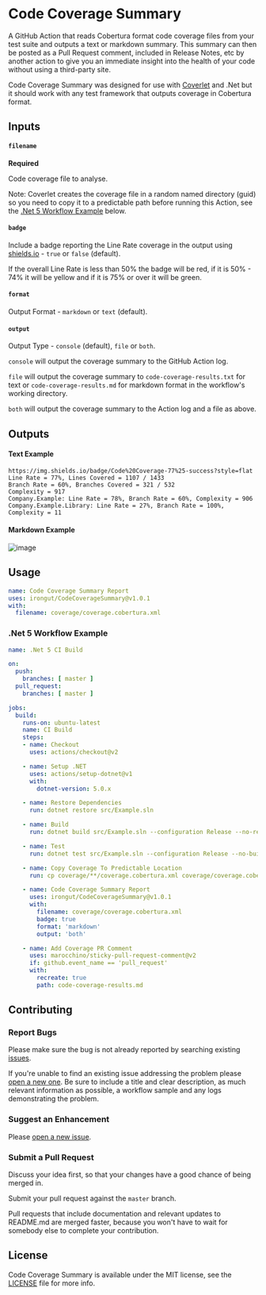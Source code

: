 # Code Coverage Summary

A GitHub Action that reads Cobertura format code coverage files from your test suite and outputs a text or markdown summary. This summary can then be posted as a Pull Request comment, included in Release Notes, etc by another action to give you an immediate insight into the health of your code without using a third-party site.

Code Coverage Summary was designed for use with [Coverlet](https://github.com/coverlet-coverage/coverlet) and .Net but it should work with any test framework that outputs coverage in Cobertura format.

## Inputs

#### `filename`
**Required**

Code coverage file to analyse.

Note: Coverlet creates the coverage file in a random named directory (guid) so you need to copy it to a predictable path before running this Action, see the [.Net 5 Workflow Example](#net-5-workflow-example) below.

#### `badge`

Include a badge reporting the Line Rate coverage in the output using [shields.io](https://shields.io/) - `true` or `false` (default).

If the overall Line Rate is less than 50% the badge will be red, if it is 50% - 74% it will be yellow and if it is 75% or over it will be green. 

#### `format`

Output Format - `markdown` or `text` (default).

#### `output`

Output Type - `console` (default), `file` or `both`.

`console` will output the coverage summary to the GitHub Action log.

`file` will output the coverage summary to `code-coverage-results.txt` for text or `code-coverage-results.md` for markdown format in the workflow's working directory.

`both` will output the coverage summary to the Action log and a file as above.

## Outputs

#### Text Example
```
https://img.shields.io/badge/Code%20Coverage-77%25-success?style=flat
Line Rate = 77%, Lines Covered = 1107 / 1433
Branch Rate = 60%, Branches Covered = 321 / 532
Complexity = 917
Company.Example: Line Rate = 78%, Branch Rate = 60%, Complexity = 906
Company.Example.Library: Line Rate = 27%, Branch Rate = 100%, Complexity = 11
```

#### Markdown Example
![image](https://user-images.githubusercontent.com/27953302/117726304-4ac1c100-b1de-11eb-8d9a-6286ba1f5523.png)

## Usage

```yaml
name: Code Coverage Summary Report
uses: irongut/CodeCoverageSummary@v1.0.1
with:
  filename: coverage/coverage.cobertura.xml
```

### .Net 5 Workflow Example

```yaml
name: .Net 5 CI Build

on:
  push:
    branches: [ master ]
  pull_request:
    branches: [ master ]

jobs:
  build:
    runs-on: ubuntu-latest
    name: CI Build
    steps:
    - name: Checkout
      uses: actions/checkout@v2

    - name: Setup .NET
      uses: actions/setup-dotnet@v1
      with:
        dotnet-version: 5.0.x

    - name: Restore Dependencies
      run: dotnet restore src/Example.sln

    - name: Build
      run: dotnet build src/Example.sln --configuration Release --no-restore

    - name: Test
      run: dotnet test src/Example.sln --configuration Release --no-build --verbosity normal --collect:"XPlat Code Coverage" --results-directory ./coverage

    - name: Copy Coverage To Predictable Location
      run: cp coverage/**/coverage.cobertura.xml coverage/coverage.cobertura.xml

    - name: Code Coverage Summary Report
      uses: irongut/CodeCoverageSummary@v1.0.1
      with:
        filename: coverage/coverage.cobertura.xml
        badge: true
        format: 'markdown'
        output: 'both'

    - name: Add Coverage PR Comment
      uses: marocchino/sticky-pull-request-comment@v2
      if: github.event_name == 'pull_request'
      with:
        recreate: true
        path: code-coverage-results.md
```

## Contributing

### Report Bugs

Please make sure the bug is not already reported by searching existing [issues].

If you're unable to find an existing issue addressing the problem please [open a new one][new-issue]. Be sure to include a title and clear description, as much relevant information as possible, a workflow sample and any logs demonstrating the problem.

### Suggest an Enhancement

Please [open a new issue][new-issue].

### Submit a Pull Request

Discuss your idea first, so that your changes have a good chance of being merged in.

Submit your pull request against the `master` branch.

Pull requests that include documentation and relevant updates to README.md are merged faster, because you won't have to wait for somebody else to complete your contribution.

## License

Code Coverage Summary is available under the MIT license, see the [LICENSE](LICENSE) file for more info.

[issues]: https://github.com/irongut/CodeCoverageSummary/issues
[new-issue]: https://github.com/irongut/CodeCoverageSummary/issues/new
